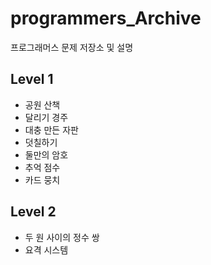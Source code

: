 # programmers_Archive

프로그래머스 문제 저장소 및 설명

## Level 1

- 공원 산책
- 달리기 경주
- 대충 만든 자판
- 덧칠하기
- 둘만의 암호
- 추억 점수
- 카드 뭉치

## Level 2

- 두 원 사이의 정수 쌍
- 요격 시스템
